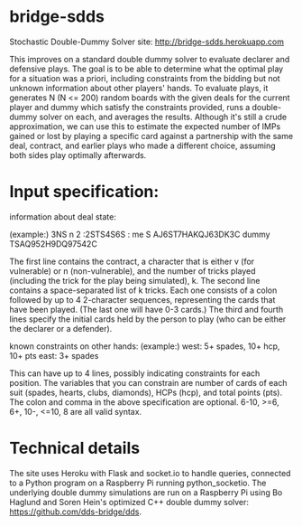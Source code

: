 # bridge-sdds
Stochastic Double-Dummy Solver
site: http://bridge-sdds.herokuapp.com

This improves on a standard double dummy solver to evaluate declarer and defensive plays. The goal is to be able to determine what the optimal play for a situation was a priori, including constraints from the bidding but not unknown information about other players' hands. To evaluate plays, it generates N (N <= 200) random boards with the given deals for the current player and dummy which satisfy the constraints provided, runs a double-dummy solver on each, and averages the results. Although it's still a crude approximation, we can use this to estimate the expected number of IMPs gained or lost by playing a specific card against a partnership with the same deal, contract, and earlier plays who made a different choice, assuming both sides play optimally afterwards.

# Input specification:

information about deal state:

(example:)
3NS n 2
:2STS4S6S :
me S AJ6ST7HAKQJ63DK3C
dummy TSAQ952H9DQ97542C

The first line contains the contract, a character that is either v (for vulnerable) or n (non-vulnerable), and the number of tricks played (including the trick for the play being simulated), k.
The second line contains a space-separated list of k tricks. Each one consists of a colon followed by up to 4 2-character sequences, representing the cards that have been played. (The last one will have 0-3 cards.) 
The third and fourth lines specify the initial cards held by the person to play (who can be either the declarer or a defender).

known constraints on other hands:
(example:)
west: 5+ spades, 10+ hcp, 10+ pts
east: 3+ spades

This can have up to 4 lines, possibly indicating constraints for each position. The variables that you can constrain are number of cards of each suit (spades, hearts, clubs, diamonds), HCPs (hcp), and total points (pts). The colon and comma in the above specification are optional. 6-10, >=6, 6+, 10-, <=10, 8 are all valid syntax.

# Technical details
The site uses Heroku with Flask and socket.io to handle queries, connected to a Python program on a Raspberry Pi running python_socketio. The underlying double dummy simulations are run on a Raspberry Pi using Bo Haglund and Soren Hein's optimized C++ double dummy solver: https://github.com/dds-bridge/dds. 
